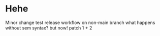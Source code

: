 # Hehe
Minor change
test release workflow on non-main branch
what happens without sem syntax?
but now!
patch 1 + 2